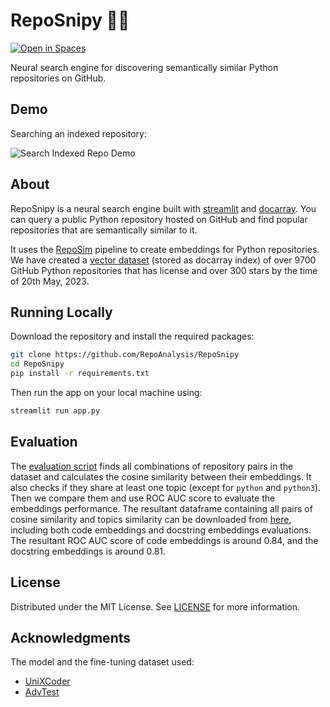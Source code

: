# RepoSnipy 🐍🔫

[![Open in Spaces](https://huggingface.co/datasets/huggingface/badges/raw/main/open-in-hf-spaces-md-dark.svg)](https://huggingface.co/spaces/Lazyhope/RepoSnipy)

Neural search engine for discovering semantically similar Python repositories on GitHub.

## Demo

Searching an indexed repository:

![Search Indexed Repo Demo](assets/search.gif)

## About

RepoSnipy is a neural search engine built with [streamlit](https://github.com/streamlit/streamlit) and [docarray](https://github.com/docarray/docarray). You can query a public Python repository hosted on GitHub and find popular repositories that are semantically similar to it.

It uses the [RepoSim](https://github.com/RepoAnalysis/RepoSim/) pipeline to create embeddings for Python repositories. We have created a [vector dataset](data/index.bin) (stored as docarray index) of over 9700 GitHub Python repositories that has license and over 300 stars by the time of 20th May, 2023.

## Running Locally

Download the repository and install the required packages:

```bash
git clone https://github.com/RepoAnalysis/RepoSnipy
cd RepoSnipy
pip install -r requirements.txt
```

Then run the app on your local machine using:

```bash
streamlit run app.py
```

## Evaluation

The [evaluation script](evaluate.py) finds all combinations of repository pairs in the dataset and calculates the cosine similarity between their embeddings. It also checks if they share at least one topic (except for `python` and `python3`). Then we compare them and use ROC AUC score to evaluate the embeddings performance. The resultant dataframe containing all pairs of cosine similarity and topics similarity can be downloaded from [here](https://huggingface.co/datasets/Lazyhope/RepoSnipy_eval/tree/main), including both code embeddings and docstring embeddings evaluations. The resultant ROC AUC score of code embeddings is around 0.84, and the docstring embeddings is around 0.81.

## License

Distributed under the MIT License. See [LICENSE](LICENSE) for more information.

## Acknowledgments

The model and the fine-tuning dataset used:

* [UniXCoder](https://arxiv.org/abs/2203.03850)
* [AdvTest](https://arxiv.org/abs/1909.09436)
